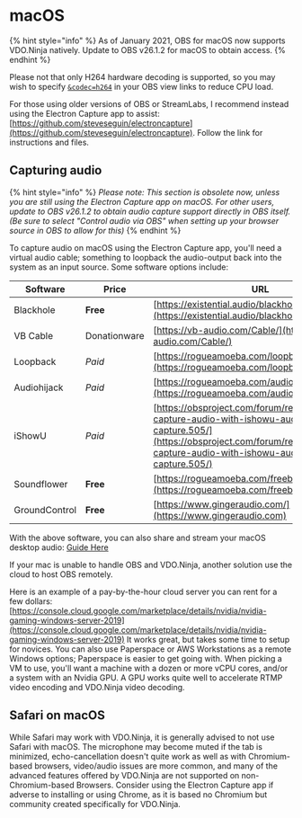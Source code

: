 # macOS

{% hint style="info" %}
As of January 2021, OBS for macOS now supports VDO.Ninja natively. Update to OBS v26.1.2 for macOS to obtain access.
{% endhint %}

Please not that only H264 hardware decoding is supported, so you may wish to specify [`&codec=h264`](../viewers-settings/codec.md) in your OBS view links to reduce CPU load.

For those using older versions of OBS or StreamLabs, I recommend instead using the Electron Capture app to assist: [https://github.com/steveseguin/electroncapture](https://github.com/steveseguin/electroncapture). Follow the link for instructions and files.

## Capturing audio

{% hint style="info" %}
_Please note: This section is obsolete now, unless you are still using the Electron Capture app on macOS. For other users, update to OBS v26.1.2 to obtain audio capture support directly in OBS itself. (Be sure to select "Control audio via OBS" when setting up your browser source in OBS to allow for this)_
{% endhint %}

To capture audio on macOS using the Electron Capture app, you'll need a virtual audio cable; something to loopback the audio-output back into the system as an input source. Some software options include:

| Software      | Price        | URL                                                                                                                                                                                  |
| ------------- | ------------ | ------------------------------------------------------------------------------------------------------------------------------------------------------------------------------------ |
| Blackhole     | **Free**     | [https://existential.audio/blackhole/](https://existential.audio/blackhole/)                                                                                                         |
| VB Cable      | Donationware | [https://vb-audio.com/Cable/](https://vb-audio.com/Cable/)                                                                                                                           |
| Loopback      | _Paid_       | [https://rogueamoeba.com/loopback/](https://rogueamoeba.com/loopback/)                                                                                                               |
| Audiohijack   | _Paid_       | [https://rogueamoeba.com/audiohijack](https://rogueamoeba.com/audiohijack)                                                                                                           |
| iShowU        | _Paid_       | [https://obsproject.com/forum/resources/os-x-capture-audio-with-ishowu-audio-capture.505/](https://obsproject.com/forum/resources/os-x-capture-audio-with-ishowu-audio-capture.505/) |
| Soundflower   | **Free**     | [https://rogueamoeba.com/freebies/soundflower/](https://rogueamoeba.com/freebies/soundflower/)                                                                                       |
| GroundControl | **Free**     | [https://www.gingeraudio.com/](https://www.gingeraudio.com)                                                                                                                          |

With the above software, you can also share and stream your macOS desktop audio: [Guide Here](https://kast.zendesk.com/hc/en-us/articles/360031463111-How-to-stream-computer-audio-on-a-Mac)

If your mac is unable to handle OBS and VDO.Ninja, another solution use the cloud to host OBS remotely.

Here is an example of a pay-by-the-hour cloud server you can rent for a few dollars: [https://console.cloud.google.com/marketplace/details/nvidia/nvidia-gaming-windows-server-2019](https://console.cloud.google.com/marketplace/details/nvidia/nvidia-gaming-windows-server-2019) It works great, but takes some time to setup for novices. You can also use Paperspace or AWS Workstations as a remote Windows options; Paperspace is easier to get going with. When picking a VM to use, you'll want a machine with a dozen or more vCPU cores, and/or a system with an Nvidia GPU. A GPU works quite well to accelerate RTMP video encoding and VDO.Ninja video decoding.

## Safari on macOS

While Safari may work with VDO.Ninja, it is generally advised to not use Safari with macOS. The microphone may become muted if the tab is minimized, echo-cancellation doesn't quite work as well as with Chromium-based browsers, video/audio issues are more common, and many of the advanced features offered by VDO.Ninja are not supported on non-Chromium-based Browsers. Consider using the Electron Capture app if adverse to installing or using Chrome, as it is based no Chromium but community created specifically for VDO.Ninja.
